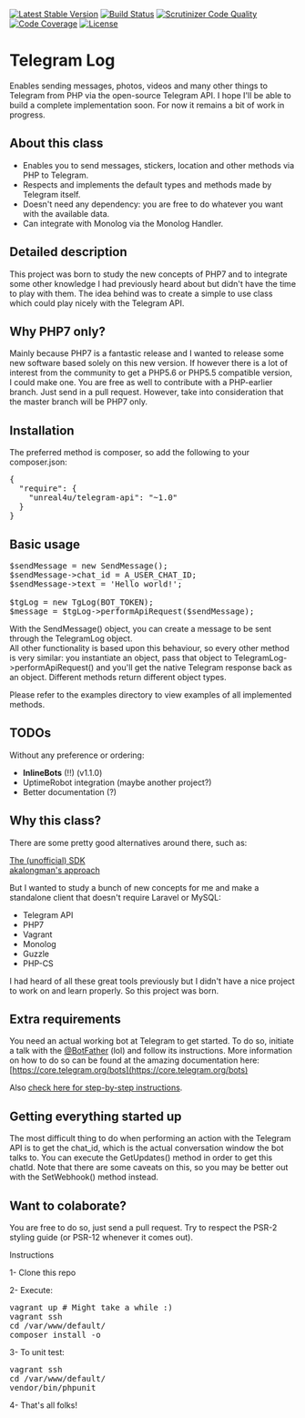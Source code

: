 [![Latest Stable Version](https://poser.pugx.org/unreal4u/telegram-api/v/stable)](https://packagist.org/packages/unreal4u/telegram-api)
[![Build Status](https://travis-ci.org/unreal4u/telegram-api.svg)](https://travis-ci.org/unreal4u/telegram-api)
[![Scrutinizer Code Quality](https://scrutinizer-ci.com/g/unreal4u/telegram-api/badges/quality-score.png?b=master)](https://scrutinizer-ci.com/g/unreal4u/telegram-api/?branch=master)
[![Code Coverage](https://scrutinizer-ci.com/g/unreal4u/telegram-api/badges/coverage.png?b=master)](https://scrutinizer-ci.com/g/unreal4u/telegram-api/?branch=master)
[![License](https://poser.pugx.org/unreal4u/telegram-api/license)](https://packagist.org/packages/unreal4u/telegram-api)

Telegram Log 
======

Enables sending messages, photos, videos and many other things to Telegram from PHP via the open-source Telegram API.
I hope I'll be able to build a complete implementation soon. For now it remains a bit of work in progress.

About this class
--------

* Enables you to send messages, stickers, location and other methods via PHP to Telegram.
* Respects and implements the default types and methods made by Telegram itself.
* Doesn't need any dependency: you are free to do whatever you want with the available data.
* Can integrate with Monolog via the Monolog Handler.

Detailed description
---------

This project was born to study the new concepts of PHP7 and to integrate some other knowledge I had previously heard
about but didn't have the time to play with them. The idea behind was to create a simple to use class which could
play nicely with the Telegram API. 

Why PHP7 only?
----------

Mainly because PHP7 is a fantastic release and I wanted to release some new software based solely on this new version. 
If however there is a lot of interest from the community to get a PHP5.6 or PHP5.5 compatible version, I could make one.
You are free as well to contribute with a PHP-earlier branch. Just send in a pull request. However, take into 
consideration that the master branch will be PHP7 only.

Installation
----------

The preferred method is composer, so add the following to your composer.json:

<pre>
{
  "require": {
    "unreal4u/telegram-api": "~1.0"
  }
}
</pre>

Basic usage
----------

<pre>
$sendMessage = new SendMessage();
$sendMessage->chat_id = A_USER_CHAT_ID;
$sendMessage->text = 'Hello world!';

$tgLog = new TgLog(BOT_TOKEN);
$message = $tgLog->performApiRequest($sendMessage);
</pre>

With the SendMessage() object, you can create a message to be sent through the TelegramLog object.  
All other functionality is based upon this behaviour, so every other method is very similar: you instantiate an object, 
pass that object to TelegramLog->performApiRequest() and you'll get the native Telegram response back as an object. 
Different methods return different object types. 

Please refer to the examples directory to view examples of all implemented methods.

TODOs
---------

Without any preference or ordering: 

* **InlineBots** (!!) (v1.1.0)
* UptimeRobot integration (maybe another project?)
* Better documentation (?)

Why this class?
----------

There are some pretty good alternatives around there, such as: 

[The (unofficial) SDK](https://github.com/irazasyed/telegram-bot-sdk)  
[akalongman's approach](https://github.com/akalongman/php-telegram-bot)

But I wanted to study a bunch of new concepts for me and make a standalone client that doesn't require Laravel or MySQL: 

* Telegram API
* PHP7
* Vagrant
* Monolog
* Guzzle
* PHP-CS

I had heard of all these great tools previously but I didn't have a nice project to work on and learn properly. So this
project was born. 

Extra requirements
----------

You need an actual working bot at Telegram to get started. To do so, initiate a talk with the 
[@BotFather](https://telegram.me/botfather) (lol) and follow its instructions. More information on how to do so can be 
found at the amazing documentation here: [https://core.telegram.org/bots](https://core.telegram.org/bots)

Also [check here for step-by-step instructions](https://github.com/akalongman/php-telegram-bot/blob/master/README.md).

Getting everything started up
-----------

The most difficult thing to do when performing an action with the Telegram API is to get the chat_id, which is the 
actual conversation window the bot talks to. You can execute the GetUpdates() method in order to get this chatId. Note
that there are some caveats on this, so you may be better out with the SetWebhook() method instead. 

Want to colaborate?
-----------

You are free to do so, just send a pull request. Try to respect the PSR-2 styling guide (or PSR-12 whenever it comes 
out). 

Instructions

1- Clone this repo

2- Execute: 
<pre>
vagrant up # Might take a while :)
vagrant ssh
cd /var/www/default/
composer install -o
</pre>

3- To unit test:
<pre>
vagrant ssh
cd /var/www/default/
vendor/bin/phpunit
</pre>

4- That's all folks!
